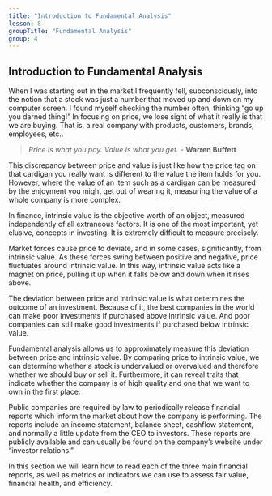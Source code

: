 ```yaml
---
title: "Introduction to Fundamental Analysis"
lesson: 8
groupTitle: "Fundamental Analysis"
group: 4
---
```

## Introduction to Fundamental Analysis
When I was starting out in the market I frequently fell, subconsciously, into the notion that a stock was just a number that moved up and down on my computer screen. I found myself checking the number often, thinking “go up you darned thing!” In focusing on price, we lose sight of what it really is that we are buying. That is, a real company with products, customers, brands, employees, etc..

> *Price is what you pay. Value is what you get.*
\- **Warren Buffett**

This discrepancy between price and value is just like how the price tag on that cardigan you really want is different to the value the item holds for you. However, where the value of an item such as a cardigan can be measured by the enjoyment you might get out of wearing it, measuring the value of a whole company is more complex.

In finance, intrinsic value is the objective worth of an object, measured independently of all extraneous factors. It is one of the most important, yet elusive, concepts in investing. It is extremely difficult to measure precisely.

Market forces cause price to deviate, and in some cases, significantly, from intrinsic value. As these forces swing between positive and negative, price fluctuates around intrinsic value. In this way, intrinsic value acts like a magnet on price, pulling it up when it falls below and down when it rises above.

The deviation between price and intrinsic value is what determines the outcome of an investment. Because of it, the best companies in the world can make poor investments if purchased above intrinsic value. And poor companies can still make good investments if purchased below intrinsic value.

Fundamental analysis allows us to approximately measure this deviation between price and intrinsic value. By comparing price to intrinsic value, we can determine whether a stock is undervalued or overvalued and therefore whether we should buy or sell it. Furthermore, it can reveal traits that indicate whether the company is of high quality and one that we want to own in the first place.

Public companies are required by law to periodically release financial reports which inform the market about how the company is performing. The reports include an income statement, balance sheet, cashflow statement, and normally a little update from the CEO to investors. These reports are publicly available and can usually be found on the company’s website under “investor relations.”

In this section we will learn how to read each of the three main financial reports, as well as metrics or indicators we can use to assess fair value, financial health, and efficiency.